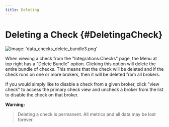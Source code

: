 ```yaml
---
title: Deleting
---
```


# Deleting a Check {#DeletingaCheck}
![Image: 'data_checks_delete_bundle3.png'](/images/circonus/data_checks_delete_bundle3.png)

When viewing a check from the "Integrations:Checks" page, the Menu at top right has a "Delete Bundle" option. Clicking this option will delete the entire bundle of checks. This means that the check will be deleted and if the check runs on one or more brokers, then it will be deleted from all brokers.

If you would simply like to disable a check from a given broker, click "view check" to access the primary check view and uncheck a broker from the list to disable the check on that broker.

**Warning:**
> Deleting a check is permanent. All metrics and all data may be lost forever.

